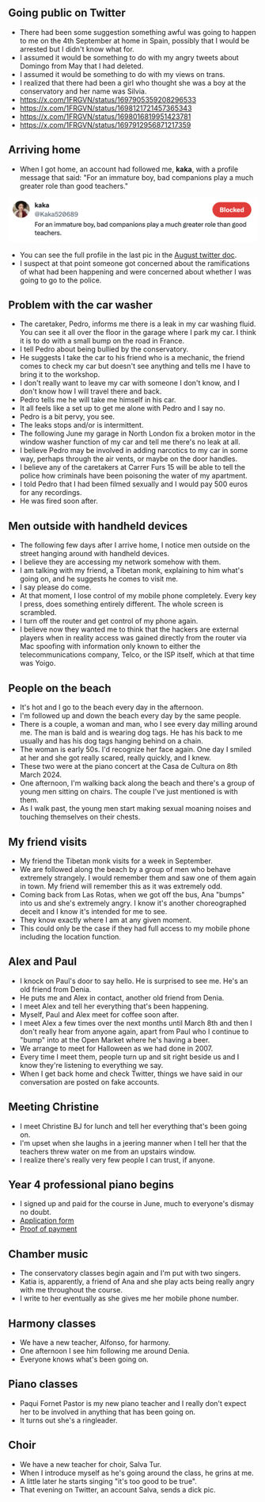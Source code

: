 ## Going public on Twitter

- There had been some suggestion something awful was going to happen to me on the 4th September at home in Spain, possibly that I would be arrested but I didn't know what for.
- I assumed it would be something to do with my angry tweets about Domingo from May that I had deleted.
- I assumed it would be something to do with my views on trans.
- I realized that there had been a girl who thought she was a boy at the conservatory and her name was Silvia.
- https://x.com/1FRGVN/status/1697905359208296533
- https://x.com/1FRGVN/status/1698121721457365343
- https://x.com/1FRGVN/status/1698016819951423781
- https://x.com/1FRGVN/status/1697912956871217359

## Arriving home

- When I got home, an account had followed me, **kaka**, with a profile message that said: "For an immature boy, bad companions play a much greater role than good teachers." 

![Admission of guilt](../../content/images/admission%20of%20guilt.png)

- You can see the full profile in the last pic in the [August twitter doc](../../content/tweets/august-2023-twitter.pdf).
- I suspect at that point someone got concerned about the ramifications of what had been happening and were concerned about whether I was going to go to the police.

## Problem with the car washer

- The caretaker, Pedro, informs me there is a leak in my car washing fluid. You can see it all over the floor in the garage where I park my car. I think it is to do with a small bump on the road in France.
- I tell Pedro about being bullied by the conservatory.
- He suggests I take the car to his friend who is a mechanic, the friend comes to check my car but doesn't see anything and tells me I have to bring it to the workshop.
- I don't really want to leave my car with someone I don't know, and I don't know how I will travel there and back.
- Pedro tells me he will take me himself in his car.
- It all feels like a set up to get me alone with Pedro and I say no.
- Pedro is a bit pervy, you see.
- The leaks stops and/or is intermittent.
- The following June my garage in North London fix a broken motor in the window washer function of my car and tell me there's no leak at all.
- I believe Pedro may be involved in adding narcotics to my car in some way, perhaps through the air vents, or maybe on the door handles.
- I believe any of the caretakers at Carrer Furs 15 will be able to tell the police how criminals have been poisoning the water of my apartment.
- I told Pedro that I had been filmed sexually and I would pay 500 euros for any recordings.
- He was fired soon after.

## Men outside with handheld devices

- The following few days after I arrive home, I notice men outside on the street hanging around with handheld devices.
- I believe they are accessing my network somehow with them.
- I am talking with my friend, a Tibetan monk, explaining to him what's going on, and he suggests he comes to visit me.
- I say please do come.
- At that moment, I lose control of my mobile phone completely. Every key I press, does something entirely different. The whole screen is scrambled.
- I turn off the router and get control of my phone again.
- I believe now they wanted me to think that the hackers are external players when in reality access was gained directly from the router via Mac spoofing with information only known to either the telecommunications company, Telco, or the ISP itself, which at that time was Yoigo.

## People on the beach

- It's hot and I go to the beach every day in the afternoon.
- I'm followed up and down the beach every day by the same people.
- There is a couple, a woman and man, who I see every day milling around me. The man is bald and is wearing dog tags. He has his back to me usually and has his dog tags hanging behind on a chain.
- The woman is early 50s. I'd recognize her face again. One day I smiled at her and she got really scared, really quickly, and I knew.
- These two were at the piano concert at the Casa de Cultura on 8th March 2024.
- One afternoon, I'm walking back along the beach and there's a group of young men sitting on chairs. The couple I've just mentioned is with them.
- As I walk past, the young men start making sexual moaning noises and touching themselves on their chests.

## My friend visits

- My friend the Tibetan monk visits for a week in September.
- We are followed along the beach by a group of men who behave extremely strangely. I would remember them and saw one of them again in town. My friend will remember this as it was extremely odd.
- Coming back from Las Rotas, when we got off the bus, Ana "bumps" into us and she's extremely angry. I know it's another choreographed deceit and I know it's intended for me to see.
- They know exactly where I am at any given moment.
- This could only be the case if they had full access to my mobile phone including the location function.

## Alex and Paul

- I knock on Paul's door to say hello. He is surprised to see me. He's an old friend from Denia.
- He puts me and Alex in contact, another old friend from Denia.
- I meet Alex and tell her everything that's been happening. 
- Myself, Paul and Alex meet for coffee soon after.
- I meet Alex a few times over the next months until March 8th and then I don't really hear from anyone again, apart from Paul who I continue to "bump" into at the Open Market where he's having a beer.
- We arrange to meet for Halloween as we had done in 2007.
- Every time I meet them, people turn up and sit right beside us and I know they're listening to everything we say.
- When I get back home and check Twitter, things we have said in our conversation are posted on fake accounts.

## Meeting Christine

- I meet Christine BJ for lunch and tell her everything that's been going on.
- I'm upset when she laughs in a jeering manner when I tell her that the teachers threw water on me from an upstairs window.
- I realize there's really very few people I can trust, if anyone.

## Year 4 professional piano begins

- I signed up and paid for the course in June, much to everyone's dismay no doubt.
- [Application form](../../content/documents/papeles-conservatorio/KATHARINE%20MARGARET%20MURPHY%20-%20MATRICULA.pdf)
- [Proof of payment](../../content/documents/papeles-conservatorio/KATHARINE%20MARGARET%20MURPHY%20-%20pago.pdf)

## Chamber music

- The conservatory classes begin again and I'm put with two singers.
- Katia is, apparently, a friend of Ana and she play acts being really angry with me throughout the course.
- I write to her eventually as she gives me her mobile phone number.

## Harmony classes

- We have a new teacher, Alfonso, for harmony.
- One afternoon I see him following me around Denia.
- Everyone knows what's been going on.

## Piano classes

- Paqui Fornet Pastor is my new piano teacher and I really don't expect her to be involved in anything that has been going on.
- It turns out she's a ringleader.

## Choir

- We have a new teacher for choir, Salva Tur.
- When I introduce myself as he's going around the class, he grins at me.
- A little later he starts singing "it's too good to be true".
- That evening on Twitter, an account Salva, sends a dick pic.


